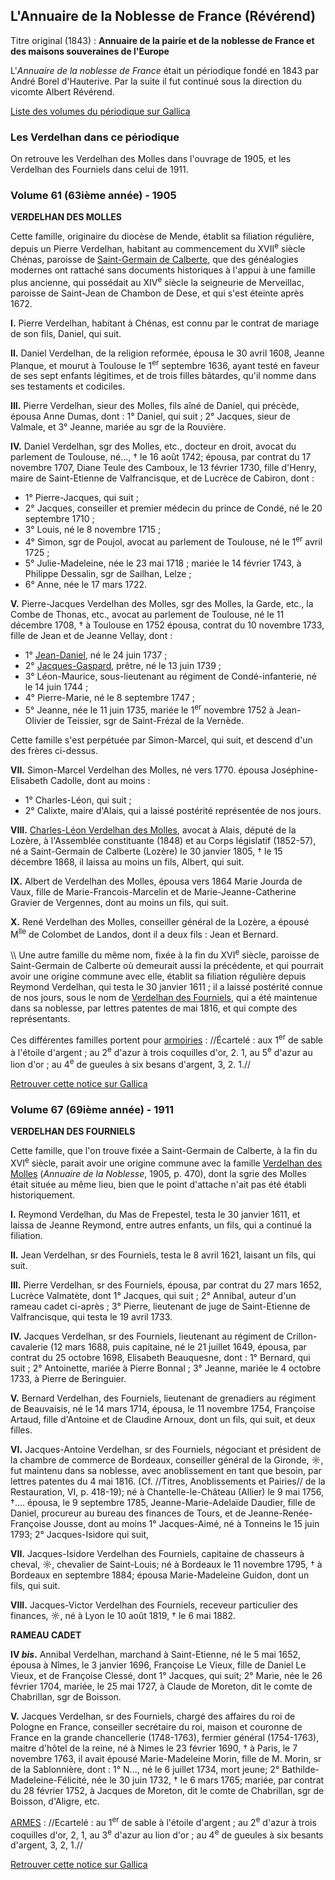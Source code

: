 ## L'Annuaire de la Noblesse de France (Révérend)

Titre original (1843) : **Annuaire de la pairie et de la noblesse de France et des maisons souveraines de l'Europe**

L'*Annuaire de la noblesse de France* était un périodique fondé en
1843 par André Borel d'Hauterive. Par la suite il fut continué sous la direction du vicomte Albert Révérend.

[Liste des volumes du périodique sur Gallica](http://gallica.bnf.fr/ark:/12148/cb326964979/date.r=verdelhan.langfr)

### Les Verdelhan dans ce périodique

On retrouve les Verdelhan des Molles dans l'ouvrage de 1905, et les Verdelhan des Fourniels dans celui de 1911.

### Volume 61 (63ième année) - 1905

 **VERDELHAN DES MOLLES**

Cette famille, originaire du diocèse de Mende, établit sa filiation régulière, depuis un Pierre Verdelhan, habitant au commencement du XVII<sup>e</sup> siècle Chénas, paroisse de [Saint-Germain de Calberte](Liste_des_propriétés_notables), que des généalogies modernes ont rattaché sans documents historiques à l'appui à une famille plus ancienne, qui possédait au XIV<sup>e</sup> siècle la seigneurie de Merveillac, paroisse de Saint-Jean de Chambon de Dese, et qui s'est
éteinte après 1672.

 **I.** Pierre Verdelhan, habitant à Chénas, est connu par le contrat de mariage de son fils, Daniel, qui suit.



 **II.** Daniel Verdelhan, de la religion reformée, épousa le 30 avril 1608, Jeanne Planque, et mourut à Toulouse le 1<sup>er</sup>
        septembre 1636, ayant testé en faveur de ses sept enfants légitimes, et de trois filles bâtardes, qu'il nomme dans ses testaments et codiciles.



 **III.** Pierre Verdelhan, sieur des Molles, fils aîné de Daniel, qui précède, épousa Anne Dumas, dont : 1° Daniel, qui suit ; 2° Jacques, sieur de Valmale, et 3° Jeanne, mariée au sgr de la Rouvière.



 **IV.** Daniel Verdelhan, sgr des Molles, etc., docteur en droit, avocat du parlement de Toulouse, né..., † le 16 août 1742; épousa, par contrat du 17 novembre 1707, Diane Teule des Camboux, le 13 février 1730, fille d'Henry, maire de Saint-Etienne de Valfrancisque, et de Lucrèce de Cabiron, dont :

 * 1° Pierre-Jacques, qui suit ;
 * 2° Jacques, conseiller et premier médecin du prince de Condé, né le 20 septembre 1710 ;
 * 3° Louis, né le 8 novembre 1715 ;
 * 4° Simon, sgr de Poujol, avocat au parlement de Toulouse, né le 1<sup>er</sup> avril 1725 ;
 * 5° Julie-Madeleine, née le 23 mai 1718 ; mariée le 14 février 1743, à Philippe Dessalin, sgr de Sailhan, Lelze ;
 * 6° Anne, née le 17 mars 1722.

 **V.** Pierre-Jacques Verdelhan des Molles, sgr des Molles, la Garde, etc., la Combe de Thonas, etc., avocat au parlement de Toulouse, né le 11 décembre 1708, † à Toulouse en 1752 épousa, contrat du 10 novembre 1733, fille de Jean et de Jeanne Vellay, dont :

 * 1° [Jean-Daniel](Jean-Daniel_Verdelhan_des_Molles_(1737-1822)), né le 24 juin 1737 ;
 * 2° [Jacques-Gaspard](Jacques-Gaspard_Verdelhan_des_Molles_(1739-1794)), prêtre, né le 13 juin 1739 ;
 * 3° Léon-Maurice, sous-lieutenant au régiment de Condé-infanterie, né le 14 juin 1744 ;
 * 4° Pierre-Marie, né le 8 septembre 1747 ;
 * 5° Jeanne, née le 11 juin 1735, mariée le 1<sup>er</sup> novembre 1752 à Jean-Olivier de Teissier, sgr de Saint-Frézal de la Vernède.

Cette famille s'est perpétuée par Simon-Marcel, qui suit, et descend d'un des frères ci-dessus.

 **VII.** Simon-Marcel Verdelhan des Molles, né vers 1770. épousa Joséphine-Elisabeth Cadolle, dont au moins :

 * 1° Charles-Léon, qui suit ;
 * 2° Calixte, maire d'Alais, qui a laissé postérité représentée de nos jours.

 **VIII.** [Charles-Léon Verdelhan des Molles](Charles-Léon_Verdelhan_des_Molles_(1805-1868)), avocat à Alais, député de la Lozère, à l'Assemblée constituante (1848) et au Corps législatif (1852-57), né a Saint-Germain de Calberte (Lozère) le 30 janvier 1805, † le 15 décembre 1868, il laissa au moins un fils, Albert, qui suit.



 **IX.** Albert de Verdelhan des Molles, épousa vers 1864 Marie Jourda de Vaux, fille de Marie-Francois-Marcelin et de Marie-Jeanne-Catherine Gravier de Vergennes, dont au moins un fils, qui suit.



 **X.** René Verdelhan des Molles, conseiller général de la Lozère, a épousé M<sup>lle</sup> de Colombet de Landos, dont il a deux fils : Jean et Bernard.

\\\\ Une autre famille du même nom, fixée à la fin du XVI<sup>e</sup> siècle,
paroisse de Saint-Germain de Calberte où demeurait aussi la précédente,
et qui pourrait avoir une origine commune avec elle, établit sa filiation régulière depuis Reymond Verdelhan, qui testa le 30 janvier
1611 ; il a laissé postérité connue de nos jours, sous le nom de
[Verdelhan des Fourniels](Annuaire_de_la_Noblesse_de_France_(Révérend)#Volume_67_(69ième_année)_-_1911),
qui a été maintenue dans sa noblesse, par lettres patentes de mai 1816,
et qui compte des représentants.

Ces différentes familles portent pour
[armoiries](Armoiries_des_Verdelhan) : //Écartelé : aux 1<sup>er</sup>
de sable à l'étoile d'argent ; au 2<sup>e</sup> d'azur à trois coquilles d'or, 2. 1, au 5<sup>e</sup> d'azur au lion d'or ; au 4<sup>e</sup> de gueules à six besans d'argent, 3, 2. 1.//

[Retrouver cette notice sur Gallica](http://gallica.bnf.fr/ark:/12148/bpt6k366329.image.r=verdelhan.f277.langFR)

### Volume 67 (69ième année) - 1911

 **VERDELHAN DES FOURNIELS**

Cette famille, que l'on trouve fixée a Saint-Germain de Calberte, à la fin du XVI<sup>e</sup> siècle, parait avoir une origine commune avec la famille
[Verdelhan des Molles](Annuaire_de_la_Noblesse_de_France_(Révérend)#Volume_61_(63ième_année)_-_1905)
(*Annuaire de la Noblesse*, 1905, p. 470), dont la sgrie des Molles
était située au même lieu, bien que le point d'attache n'ait pas été
établi historiquement.

 **I.** Reymond Verdelhan, du Mas de Frepestel, testa le 30 janvier 1611, et laissa de Jeanne Reymond, entre autres enfants, un fils, qui a continué la filiation.



 **II.** Jean Verdelhan, sr des Fourniels, testa le 8 avril 1621, laisant un fils, qui suit.



 **III.** Pierre Verdelhan, sr des Fourniels, épousa, par contrat du 27 mars 1652, Lucrèce Valmatète, dont 1° Jacques, qui suit ;
        2° Annibal, auteur d'un rameau cadet ci-après ; 3° Pierre, lieutenant de juge de Saint-Etienne de Valfrancisque, qui testa le 19 avril 1733.



 **IV.** Jacques Verdelhan, sr des Fourniels, lieutenant au régiment de Crillon-cavalerie (12 mars 1688, puis capitaine, né
        le 21 juillet 1649, épousa, par contrat du 25 octobre 1698, Elisabeth Beauquesne, dont : 1° Bernard, qui suit ; 2°
        Antoinette, mariée à Pierre Bonnal ; 3° Jeanne, mariée le 4 octobre 1733, à Pierre de Beringuier.



 **V.** Bernard Verdelhan, des Fourniels, lieutenant de grenadiers au régiment de Beauvaisis, né le 14 mars 1714,
        épousa, le 11 novembre 1754, Françoise Artaud, fille d'Antoine et de Claudine Arnoux, dont un fils, qui suit, et deux filles.



 **VI.** Jacques-Antoine Verdelhan, sr des Fourniels, négociant et président de la chambre de commerce de Bordeaux, conseiller général de la Gironde, ☼, fut maintenu dans sa noblesse, avec anoblissement en tant que besoin, par lettres patentes du 4 mai 1816. (Cf. //Titres, Anoblissements et Pairies// de la Restauration, VI, p. 418-19); né à Chantelle-le-Château (Allier)
        le 9 mai 1756, †.... épousa, le 9 septembre 1785, Jeanne-Marie-Adelaïde Daudier, fille de Daniel, procureur au bureau des finances de Tours, et de Jeanne-Renée-Françoise Jousse, dont au moins 1° Jacques-Aimé, né à Tonneins le 15 juin 1793; 2° Jacques-Isidore qui suit,



 **VII.** Jacques-Isidore Verdelhan des Fourniels, capitaine de chasseurs à cheval, ☼, chevalier de Saint-Louis; né à Bordeaux le 11 novembre 1795, † à Bordeaux en septembre 1884; épousa Marie-Madeleine Guidon, dont un fils, qui suit.



 **VIII.** Jacques-Victor Verdelhan des Fourniels, receveur particulier des finances, ☼, né à Lyon le 10 août 1819, † le 6 mai 1882.



 **RAMEAU CADET**



 **IV *bis*.** Annibal Verdelhan, marchand à Saint-Etienne, né
        le 5 mai 1652, épousa à Nîmes, le 3 janvier 1696, Françoise Le Vieux, fille de Daniel Le Vieux, et de Françoise Clessé, dont 1°
        Jacques, qui suit; 2° Marie, née le 26 février 1704, mariée, le 25 mai 1727, à Claude de Moreton, dit le comte de Chabrillan, sgr de Boisson.



 **V.** Jacques Verdelhan, sr des Fourniels, chargé des affaires du roi de Pologne en France, conseiller secrétaire du roi, maison et couronne de France en la grande chancellerie
        (1748-1763), fermier général (1754-1763), maitre d'hôtel de la reine, né à Nimes le 23 février 1690, † à Paris, le 7 novembre 1763, il avait épousé Marie-Madeleine Morin, fille de M. Morin, sr de la Sablonnière, dont : 1° N..., né le 6 juillet 1734, mort jeune; 2° Bathilde-Madeleine-Félicité, née le 30 juin 1732,
        † le 6 mars 1765; mariée, par contrat du 28 février 1752, à
        Jacques de Moreton, dit le comte de Chabrillan, sgr de Boisson, d'Aligre, etc.

[ARMES](Armoiries_des_Verdelhan) : //Ecartelé : au 1<sup>er</sup> de sable à l'étoile d'argent ; au 2<sup>e</sup> d'azur à trois coquilles d'or,
2, 1, au 3<sup>e</sup> d'azur au lion d'or ; au 4<sup>e</sup> de gueules à six besants d'argent, 3, 2, 1.//

[Retrouver cette notice sur Gallica](http://gallica.bnf.fr/ark:/12148/bpt6k36638c.image.r=verdelhan.f242.langFR)
